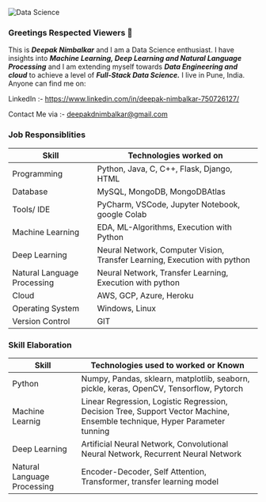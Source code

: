 ![Data Science](https://user-images.githubusercontent.com/80205933/142716513-4c9cd99b-9b28-4732-b4b2-72620d873572.jpeg)


### Greetings Respected Viewers 👋

This is ***Deepak Nimbalkar*** and I am a Data Science enthusiast. I have insights into ***Machine Learning, Deep Learning and 
Natural Language Processing*** and I am extending myself towards ***Data Engineering and cloud*** to achieve a level of ***Full-Stack Data Science.*** I live in Pune, India. 
Anyone can find me on: 

LinkedIn :- https://www.linkedin.com/in/deepak-nimbalkar-750726127/

Contact Me via :- deepakdnimbalkar@gmail.com

### Job Responsiblities

| Skill | Technologies worked on  |
| --- | --- |
| Programming | Python, Java, C, C++, Flask, Django, HTML |
| Database | MySQL, MongoDB, MongoDBAtlas |
| Tools/ IDE | PyCharm, VSCode, Jupyter Notebook, google Colab |
| Machine Learning | EDA, ML-Algorithms, Execution with Python |
| Deep Learning | Neural Network, Computer Vision, Transfer Learning, Execution with python  |
| Natural Language Processing | Neural Network, Transfer Learning, Execution with python |
| Cloud | AWS, GCP, Azure, Heroku |
| Operating System | Windows, Linux |
| Version Control | GIT |

### Skill Elaboration

| Skill | Technologies used to worked or Known  |
| --- | --- |
| Python | Numpy, Pandas, sklearn, matplotlib, seaborn, pickle, keras, OpenCV, Tensorflow, Pytorch |
| Machine Learnig | Linear Regression, Logistic Regression, Decision Tree, Support Vector Machine, Ensemble technique, Hyper Parameter tunning |
| Deep Learning | Artificial Neural Network, Convolutional Neural Network, Recurrent Neural Network |
| Natural Language Processing | Encoder-Decoder, Self Attention, Transformer, transfer learning model |

<!--
**deepak-nimbalkar/deepak-nimbalkar** is a ✨ _special_ ✨ repository because its `README.md` (this file) appears on your GitHub profile.

Here are some ideas to get you started:

- 🔭 I’m currently working on ...
- 🌱 I’m currently learning ...
- 👯 I’m looking to collaborate on ...
- 🤔 I’m looking for help with ...
- 💬 Ask me about ...
- 📫 How to reach me: ...
- 😄 Pronouns: ...
- ⚡ Fun fact: ...
-->
